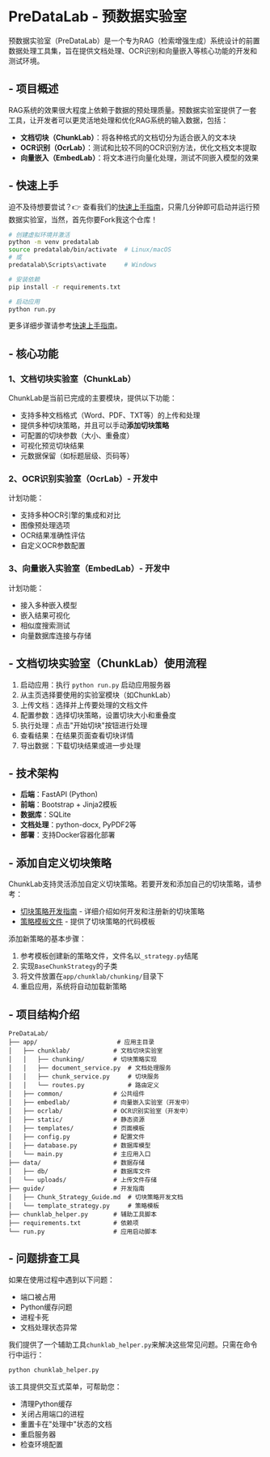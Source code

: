 # PreDataLab - 预数据实验室

预数据实验室（PreDataLab）是一个专为RAG（检索增强生成）系统设计的前置数据处理工具集，旨在提供文档处理、OCR识别和向量嵌入等核心功能的开发和测试环境。


## - 项目概述

RAG系统的效果很大程度上依赖于数据的预处理质量。预数据实验室提供了一套工具，让开发者可以更灵活地处理和优化RAG系统的输入数据，包括：

- **文档切块（ChunkLab）**：将各种格式的文档切分为适合嵌入的文本块
- **OCR识别（OcrLab）**：测试和比较不同的OCR识别方法，优化文档文本提取
- **向量嵌入（EmbedLab）**：将文本进行向量化处理，测试不同嵌入模型的效果


## - 快速上手

迫不及待想要尝试？👉 查看我们的[快速上手指南](./guide/QuickStart.md)，只需几分钟即可启动并运行预数据实验室，当然，首先你要Fork我这个仓库！

```bash
# 创建虚拟环境并激活
python -m venv predatalab
source predatalab/bin/activate  # Linux/macOS
# 或
predatalab\Scripts\activate     # Windows

# 安装依赖
pip install -r requirements.txt

# 启动应用
python run.py
```

更多详细步骤请参考[快速上手指南](./guide/QuickStart.md)。


## - 核心功能

### 1、文档切块实验室（ChunkLab）

ChunkLab是当前已完成的主要模块，提供以下功能：

- 支持多种文档格式（Word、PDF、TXT等）的上传和处理
- 提供多种切块策略，并且可以手动**添加切块策略**
- 可配置的切块参数（大小、重叠度）
- 可视化预览切块结果
- 元数据保留（如标题层级、页码等）

### 2、OCR识别实验室（OcrLab）- 开发中

计划功能：
- 支持多种OCR引擎的集成和对比
- 图像预处理选项
- OCR结果准确性评估
- 自定义OCR参数配置

### 3、向量嵌入实验室（EmbedLab）- 开发中

计划功能：
- 接入多种嵌入模型
- 嵌入结果可视化
- 相似度搜索测试
- 向量数据库连接与存储


## - 文档切块实验室（ChunkLab）使用流程

1. 启动应用：执行 `python run.py` 启动应用服务器
2. 从主页选择要使用的实验室模块（如ChunkLab）
3. 上传文档：选择并上传要处理的文档文件
4. 配置参数：选择切块策略，设置切块大小和重叠度
5. 执行处理：点击"开始切块"按钮进行处理
6. 查看结果：在结果页面查看切块详情
7. 导出数据：下载切块结果或进一步处理


## - 技术架构

- **后端**：FastAPI (Python)
- **前端**：Bootstrap + Jinja2模板
- **数据库**：SQLite
- **文档处理**：python-docx, PyPDF2等
- **部署**：支持Docker容器化部署


## - 添加自定义切块策略

ChunkLab支持灵活添加自定义切块策略。若要开发和添加自己的切块策略，请参考：

- [切块策略开发指南](./guide/Chunk_Strategy_Guide.md) - 详细介绍如何开发和注册新的切块策略
- [策略模板文件](./guide/template_strategy.py) - 提供了切块策略的代码模板

添加新策略的基本步骤：
1. 参考模板创建新的策略文件，文件名以`_strategy.py`结尾
2. 实现`BaseChunkStrategy`的子类
3. 将文件放置在`app/chunklab/chunking/`目录下
4. 重启应用，系统将自动加载新策略


## - 项目结构介绍

```
PreDataLab/
├── app/                      # 应用主目录
│   ├── chunklab/            # 文档切块实验室
│   │   ├── chunking/        # 切块策略实现
│   │   ├── document_service.py  # 文档处理服务
│   │   ├── chunk_service.py     # 切块服务
│   │   └── routes.py            # 路由定义
│   ├── common/              # 公共组件
│   ├── embedlab/            # 向量嵌入实验室（开发中）
│   ├── ocrlab/              # OCR识别实验室（开发中）
│   ├── static/              # 静态资源
│   ├── templates/           # 页面模板
│   ├── config.py            # 配置文件
│   ├── database.py          # 数据库模型
│   └── main.py              # 主应用入口
├── data/                    # 数据存储
│   ├── db/                  # 数据库文件
│   └── uploads/             # 上传文件存储
├── guide/                   # 开发指南
│   ├── Chunk_Strategy_Guide.md  # 切块策略开发文档
│   └── template_strategy.py     # 策略模板
├── chunklab_helper.py       # 辅助工具脚本
├── requirements.txt         # 依赖项
└── run.py                   # 应用启动脚本
```


## - 问题排查工具

如果在使用过程中遇到以下问题：
- 端口被占用
- Python缓存问题
- 进程卡死
- 文档处理状态异常

我们提供了一个辅助工具`chunklab_helper.py`来解决这些常见问题。只需在命令行中运行：

```bash
python chunklab_helper.py
```

该工具提供交互式菜单，可帮助您：
- 清理Python缓存
- 关闭占用端口的进程
- 重置卡在"处理中"状态的文档
- 重启服务器
- 检查环境配置